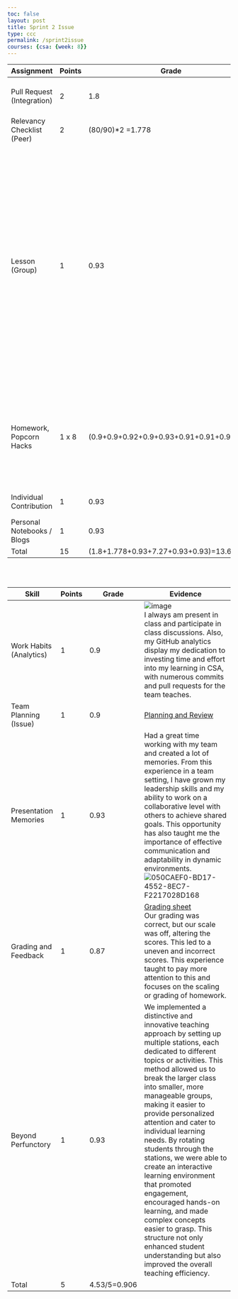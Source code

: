 ```yaml
---
toc: false
layout: post
title: Sprint 2 Issue
type: ccc
permalink: /sprint2issue
courses: {csa: {week: 8}}
---
```

| **Assignment**             | **Points**    | **Grade** | **Evidence** |
|----------------------------|---------------|-----------|--------------|
| Pull Request (Integration) | 2             |    1.8       |        [Original Pull Request](https://github.com/nighthawkcoders/portfolio_2025/pull/93) & [Edited Pull Request](https://github.com/nighthawkcoders/portfolio_2025/pull/123)      |
| Relevancy Checklist (Peer) | 2             |      (80/90)*2 =1.778     |      [Tarun's Peer Review](https://github.com/nitinsandiego/NitinBstudent_2025/issues/17#issuecomment-2403039656)       |
| Lesson (Group)             | 1             |    0.93       |   ![image](https://github.com/user-attachments/assets/868acbf8-3d3c-4f1c-a8cb-89906f06f852) [Team Teach](https://nighthawkcoders.github.io/portfolio_2025/csa/unit6_p3) <br>  <br> Our score was a 0.93 because we covered the whole of Unit 6 in a very unique way by dividing the team teach into 3 stations. This allowed us to teach our unit with a better student-to-teacher ratio. Because of this, Mr. Mortenson recognized this unique approach and gave us a 0.93.    |
| Homework, Popcorn Hacks    | 1 x 8         |     (0.9+0.9+0.92+0.9+0.93+0.91+0.91+0.9)=7.27      |       [Foundations](https://nitinsandiego.github.io/NitinBstudent_2025/2024/10/07/Sprint-2-Review-Ticket_IPYNB_2_.html#unit-1-primitive-types-1) <br><br>  [This project highlights my understanding and knowledge from the homework and popcorn hacks](https://nitinsandiego.github.io/NitinBstudent_2025/2024/10/07/Sprint-2-Review-Ticket_IPYNB_2_.html)    |
| Individual Contribution    | 1             |       0.93    |      [Commits on my part of lesson](https://github.com/nitinsandiego/NitinBstudent_2025/commits/main/_notebooks/2024-09-13-Unit-6.2-Lesson.ipynb)        |
| Personal Notebooks / Blogs | 1             |     0.93      |       ![image](https://github.com/user-attachments/assets/5a66a344-1843-4538-b7ed-98995a55bdf5) |
| Total                      | 15           |     (1.8+1.778+0.93+7.27+0.93+0.93)=13.638     |              |


<br>
<br>

| **Skill**                  | **Points**    | **Grade** | **Evidence** |
|----------------------------|---------------|-----------|--------------|
| Work Habits (Analytics)    |   1           |    0.9       |   ![image](https://github.com/user-attachments/assets/df4db0c1-c108-4c51-907f-1f9a2d1c6c68)   <br> I always am present in class and participate in class discussions. Also, my GitHub analytics display my dedication to investing time and effort into my learning in CSA, with numerous commits and pull requests for the team teaches.   |
| Team Planning (Issue)      |   1           |     0.9      |       [Planning and Review](https://nitinsandiego.github.io/NitinBstudent_2025/csa/unit6/review-ticket)       |
| Presentation Memories      |   1           |    0.93       |        Had a great time working with my team and created a lot of memories. From this experience in a team setting, I have grown my leadership skills and my ability to work on a collaborative level with others to achieve shared goals. This opportunity has also taught me the importance of effective communication and adaptability in dynamic environments.  ![050CAEF0-BD17-4552-8EC7-F2217028D168](https://github.com/user-attachments/assets/8d7e5f3c-7151-4ccc-83c4-4d2a256bba19)   |
| Grading and Feedback       |   1           |      0.87     |       [Grading sheet](https://docs.google.com/spreadsheets/d/1KP8wh_XzqnP0r-tA84VKDCfYroQ0srIY3iz3hScC3OI/edit?usp=sharing)  <br> Our grading was correct, but our scale was off, altering the scores. This led to a uneven and incorrect scores. This experience taught to pay more attention to this and focuses on the scaling or grading of homework.     |
| Beyond Perfunctory         |   1           |       0.93    |       We implemented a distinctive and innovative teaching approach by setting up multiple stations, each dedicated to different topics or activities. This method allowed us to break the larger class into smaller, more manageable groups, making it easier to provide personalized attention and cater to individual learning needs. By rotating students through the stations, we were able to create an interactive learning environment that promoted engagement, encouraged hands-on learning, and made complex concepts easier to grasp. This structure not only enhanced student understanding but also improved the overall teaching efficiency.     | 
| Total                      |   5           |       4.53/5=0.906    |              |